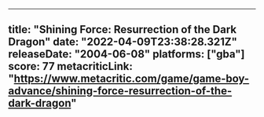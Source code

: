 
---
title: "Shining Force: Resurrection of the Dark Dragon"
date: "2022-04-09T23:38:28.321Z"
releaseDate: "2004-06-08"
platforms: ["gba"]
score: 77
metacriticLink: "https://www.metacritic.com/game/game-boy-advance/shining-force-resurrection-of-the-dark-dragon"
---
